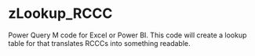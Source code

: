 # zLookup_RCCC
Power Query M code for Excel or Power BI. This code will create a lookup table for that translates RCCCs into something readable.
